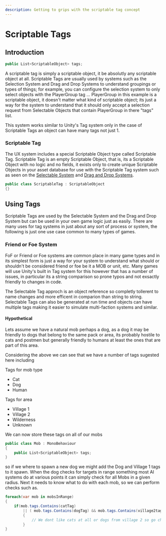 ```yaml
---
description: Getting to grips with the scriptable tag concept
---
```


# Scriptable Tags

## Introduction

```csharp
public List<ScriptableObject> tags;
```

A scriptable tag is simply a scriptable object, it be absolutly any scriptable object at all. Scriptable Tags are usually used by systems such as the Selection System and Drag and Drop Systems to understand groupings or types of things; for example, you can configure the selection system to only select objects with the PlayerGroup tag ... PlayerGroup in this example is a scriptable object, it doesn't matter what kind of scriptable object; its just a way for the system to understand that it should only accept a selection request from Selectable Objects that contain PlayerGroup in there "tags" list.

This system works similar to Unity's Tag system only in the case of Scriptable Tags an object can have many tags not just 1.

### Scriptable Tag&#x20;

The UX system includes a special Scriptable Object type called Scriptable Tag. Scriptable Tag is an empty Scriptable Object, that is, its a Scriptable Object with no logic and no fields, it exists only to create unique Scriptable Objects in your asset database for use with the Scriptable Tag system such as seen on the [Selectable System](../ux/learning/core-concepts/selection-system.md) and [Drag and Drop Systems](../ux/learning/core-concepts/drag-and-drop-system.md).

```csharp
public class ScriptableTag : ScriptableObject
{}
```

## Using Tags

Scriptable Tags are used by the Selectable System and the Drag and Drop System but can be used in your own game logic just as easily. There are many uses for tag systems in just about any sort of process or system, the following is just one use case common to many types of games.

### Friend or Foe System

FoF or Friend or Foe systems are common place in many game types and in its simplest form is just a way for your system to understand what should or shouldn't be considered friend or foe be it a MOB or unit, etc. Many games will use Unity's built in Tag system for this however that has a number of issues, in particular its a string comparison so prone typos and not exsactly friendly to changes in code.

The Selectable Tag approch is an object reference so completly tollerent to name changes and more efficent in comparion than string to string. Selectable Tags can also be generated at run time and objects can have multiple tags making it easier to simulate multi-faction systems and similar.

#### Hypothetical

Lets assume we have a natural mob perhaps a dog, as a dog it may be friendly to dogs that belong to the same pack or area, its probably hostile to cats and postmen but generally friendly to humans at least the ones that are part of this area.

Considering the above we can see that we have a number of tags sugested here including

Tags for mob type

* Cat
* Dog
* Human

Tags for area

* Village 1
* Village 2
* Wilderness
* Unknown

We can now store these tags on all of our mobs

```csharp
public class Mob : MonoBehaviour
{
    public List<ScriptableObject> tags;
}
```

so if we where to spawn a new dog we might add the Dog and Village 1 tags to it spawn. When the dog checks for targets in range something most AI systems do at various points it can simply check for all Mobs in a given radius. Next it needs to know what to do with each mob, so we can perform checks such as.

```csharp
foreach(var mob in mobsInRange)
{
    if(mob.tags.Contains(catTag)
        || ( mob.tags.Contains(dogTag) && mob.tags.Contains(village2tag))
        {
            // We dont like cats at all or dogs from village 2 so go chase it
        }
}
```
